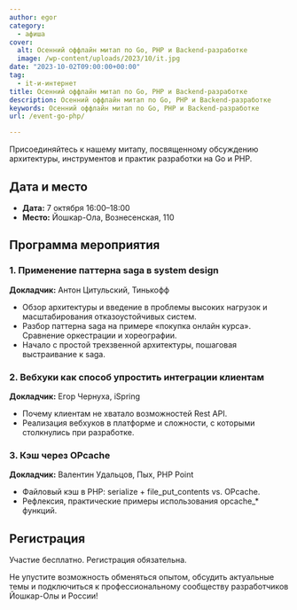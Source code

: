 ```yaml
---
author: egor
category:
  - афиша
cover:
  alt: Осенний оффлайн митап по Go, PHP и Backend-разработке
  image: /wp-content/uploads/2023/10/it.jpg
date: "2023-10-02T09:00:00+00:00"
tag:
  - it-и-интернет
title: Осенний оффлайн митап по Go, PHP и Backend-разработке
description: Осенний оффлайн митап по Go, PHP и Backend-разработке
keywords: Осенний оффлайн митап по Go, PHP и Backend-разработке
url: /event-go-php/

---
```

Присоединяйтесь к нашему митапу, посвященному обсуждению архитектуры, инструментов и практик разработки на Go и PHP.

## Дата и место

- **Дата:** 7 октября 16:00–18:00
- **Место:** Йошкар-Ола, Вознесенская, 110

## Программа мероприятия

### 1\. Применение паттерна saga в system design

**Докладчик:** Антон Цитульский, Тинькофф

- Обзор архитектуры и введение в проблемы высоких нагрузок и масштабирования отказоустойчивых систем.
- Разбор паттерна saga на примере «покупка онлайн курса». Сравнение оркестрации и хореографии.
- Начало с простой трехзвенной архитектуры, пошаговая выстраивание к saga.

### 2\. Вебхуки как способ упростить интеграции клиентам

**Докладчик:** Егор Чернуха, iSpring

- Почему клиентам не хватало возможностей Rest API.
- Реализация вебхуков в платформе и сложности, с которыми столкнулись при разработке.

### 3\. Кэш через OPcache

**Докладчик:** Валентин Удальцов, Пых, PHP Point

- Файловый кэш в PHP: serialize + file\_put\_contents vs. OPcache.
- Рефлексия, практические примеры использования opcache\_\* функций.

## Регистрация

Участие бесплатно. Регистрация обязательна.

Не упустите возможность обменяться опытом, обсудить актуальные темы и подключиться к профессиональному сообществу разработчиков Йошкар-Олы и России!
